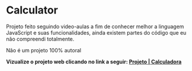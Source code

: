 ﻿# Calculator
Projeto feito seguindo video-aulas a fim de conhecer melhor a linguagem JavaScript e suas funcionalidades, ainda existem partes do código que eu não compreendi totalmente.

Não é um projeto 100% autoral

<strong>Vizualize o projeto web clicando no link a seguir: <a href="https://app-calculadora-gold.vercel.app/">Projeto | Calculadora</a></strong>
